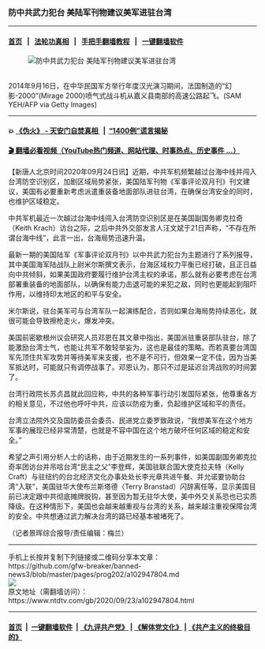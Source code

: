 ### 防中共武力犯台 美陆军刊物建议美军进驻台湾
------------------------

#### [首页](https://github.com/gfw-breaker/banned-news3/blob/master/README.md) &nbsp;&nbsp;|&nbsp;&nbsp; [法轮功真相](https://github.com/begood0513/basic/blob/master/README.md)  &nbsp;&nbsp;|&nbsp;&nbsp; [手把手翻墙教程](https://github.com/gfw-breaker/guides/wiki)  &nbsp;&nbsp;|&nbsp;&nbsp; [一键翻墙软件](https://github.com/gfw-breaker/nogfw/blob/master/README.md)  



<div><div class="featured_image">
 <figure>
  <img alt="防中共武力犯台 美陆军刊物建议美军进驻台湾" src="https://i.ntdtv.com/assets/uploads/2020/09/GettyImages-455506536-800x450.jpg"/>
 </figure><br/>
 <span class="caption">
  2014年9月16日，在中华民国军方举行年度汉光演习期间，法国制造的“幻影-2000”(Mirage 2000)喷气式战斗机从嘉义县南部的高速公路起飞。(SAM YEH/AFP via Getty Images)
 </span>
</div>
</div><hr/>

#### 💥 [《伪火》 - 天安门自焚真相 ](http://158.247.195.190:10000/videos/blog/weihuo.html)&nbsp; |&nbsp; [“1400例”谎言揭秘  ](http://158.247.195.190:10000/videos/blog/jiexi1400.html)

#### [ 🎬  翻墙必看视频（YouTube热门频道、网站代理、时事热点、历史事件 ...）](https://github.com/gfw-breaker/links/blob/master/banned.md)

<div><div class="post_content" itemprop="articleBody">
 <p>
  【新唐人北京时间2020年09月24日讯】近期，中共军机频繁越过台海中线并闯入台湾防空识别区，加剧区域局势紧张，美国陆军刊物《军事评论双月刊》刊文建议，美国有必要重新考虑派遣重装备地面部队进驻台湾，在确保台湾安全的同时，也维护区域稳定。
 </p>
 <p>
  中共军机最近一次越过台海中线闯入台湾防空识别区是在美国副国务卿克拉奇（Keith Krach）访台之际，之后中共外交部发言人汪文斌于21日声称，“不存在所谓台海中线”，此言一出，台海局势迅速升温。
 </p>
 <p>
  最新一期的美国陆军《军事评论双月刊》以中共武力犯台为主题进行了系列报导，其中美国海军陆战队上尉米尔斯撰文表示，台海区域权力平衡已经打破，且正日益向中共倾斜，如果美国政府要履行维护台湾主权的承诺，那么就有必要考虑在台湾部署重装备的地面部队，以确保有能力击退可能的来犯之敌，同时也更能起到阻吓作用，以维持印太地区的和平与安全。
 </p>
 <p>
  米尔斯说，驻台美军可与台湾军队一起演练配合，否则如果台海局势持续恶化，就很可能会导致擦枪走火，爆发冲突。
 </p>
 <p>
  美国前密歇根州议会研究人员邓恩在其文章中指出，美国派驻重装部队驻台，除了能激励台湾士气，也能让共军不敢轻举妄为，这也是最佳的策略。而若真要台湾国军先顶住共军攻势并等待美军来支援，也不是不可行，但效果一定不佳，因为当美军抵达时，可能就只有调停战事了。邓恩认为，那只不过是延迟台湾战败的时间罢了。
 </p>
 <p>
  台湾行政院长苏贞昌就此回应称，中共的各种军事行动引发国际紧张，他尊重各方的相关意见，不过他也呼吁中共，应该以防疫为重，负起维护区域和平的责任。
 </p>
 <p>
  台湾立法院外交及国防委员会委员、民进党立委罗致政说，“我想美军在这个地方军事的展现已经非常清楚，也就是不容中国在这个地方破坏任何区域的稳定和安全。”
 </p>
 <p>
  希望之声引用分析人士的话称，由于近期发生的一系列事件，如美国副国务卿克拉奇率团访台并吊唁台湾“民主之父”李登辉，美国驻联合国大使克拉夫特（Kelly Craft）与驻纽约的台北经济文化办事处处长李光章共进午餐、并允诺要协助台湾“入联”，美国驻华大使布兰斯塔德（Terry Branstad）闪辞离任等，显示美国目前已决定跟中共彻底摊牌脱钩，甚至因为暂无驻华大使，美中外交关系恐也已实质降级。在这种情形下，美国也会越来越重视与台湾的关系，越来越注重视保障台湾的安全。中共想通过武力解决台湾的路已经基本被堵死了。
 </p>
 <p>
  （记者景晖综合报导/责任编辑：梅兰）
 </p>
 <div class="single_ad">
 </div>
</div>
</div>
<hr/>
手机上长按并复制下列链接或二维码分享本文章：<br/>
https://github.com/gfw-breaker/banned-news3/blob/master/pages/prog202/a102947804.md <br/>
<a href='https://github.com/gfw-breaker/banned-news3/blob/master/pages/prog202/a102947804.md'><img src='https://github.com/gfw-breaker/banned-news3/blob/master/pages/prog202/a102947804.md.png'/></a> <br/>
原文地址（需翻墙访问）：https://www.ntdtv.com/gb/2020/09/23/a102947804.html


------------------------
#### [首页](https://github.com/gfw-breaker/banned-news3/blob/master/README.md) &nbsp;|&nbsp; [一键翻墙软件](https://github.com/gfw-breaker/nogfw/blob/master/README.md) &nbsp;| [《九评共产党》](https://github.com/gfw-breaker/9ping.md/blob/master/README.md#九评之一评共产党是什么) | [《解体党文化》](https://github.com/gfw-breaker/jtdwh.md/blob/master/README.md) | [《共产主义的终极目的》](https://github.com/gfw-breaker/gczydzjmd.md/blob/master/README.md)


<img src='http://gfw-breaker.win/banned-news3/pages/prog202/a102947804.md' width='0px' height='0px'/>